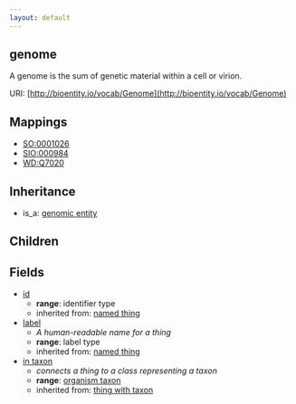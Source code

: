 ```yaml
---
layout: default
---
```


## genome


A genome is the sum of genetic material within a cell or virion.

URI: [http://bioentity.io/vocab/Genome](http://bioentity.io/vocab/Genome)
## Mappings

 * [SO:0001026](http://purl.obolibrary.org/obo/SO_0001026)
 * [SIO:000984](http://purl.obolibrary.org/obo/SIO_000984)
 * [WD:Q7020](http://purl.obolibrary.org/obo/WD_Q7020)

## Inheritance

 *  is_a: [genomic entity](GenomicEntity.html)

## Children



## Fields

 * [id](id.html)
    * __range__: identifier type
    * inherited from: [named thing](NamedThing.html)
 * [label](label.html)
    * _A human-readable name for a thing_
    * __range__: label type
    * inherited from: [named thing](NamedThing.html)
 * [in taxon](in_taxon.html)
    * _connects a thing to a class representing a taxon_
    * __range__: [organism taxon](OrganismTaxon.html)
    * inherited from: [thing with taxon](ThingWithTaxon.html)
